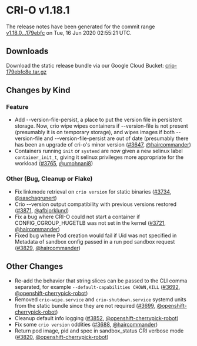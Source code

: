 # CRI-O v1.18.1

The release notes have been generated for the commit range
[v1.18.0...179ebfc](https://github.com/cri-o/cri-o/compare/v1.18.0...179ebfc8e45f263eb2d8e2f0f09629e90a3706b8) on Tue, 16 Jun 2020 02:55:21 UTC.

## Downloads

Download the static release bundle via our Google Cloud Bucket:
[crio-179ebfc8e.tar.gz][0]

[0]: https://storage.googleapis.com/k8s-conform-cri-o/artifacts/crio-179ebfc8e.tar.gz

## Changes by Kind

### Feature

- Add --version-file-persist, a place to put the version file in persistent storage. Now, crio wipe wipes containers if --version-file is not present (presumably it is on temporary storage), and wipes images if both --version-file and --version-file-persist are out of date (presumably there has been an upgrade of cri-o's minor version ([#3647](https://github.com/cri-o/cri-o/pull/3647), [@haircommander](https://github.com/haircommander))
- Containers running `init` or `systemd` are now given a new selinux label `container_init_t`, giving it selinux privileges more appropriate for the workload ([#3765](https://github.com/cri-o/cri-o/pull/3765), [@umohnani8](https://github.com/umohnani8))

### Other (Bug, Cleanup or Flake)

- Fix linkmode retrieval on `crio version` for static binaries ([#3734](https://github.com/cri-o/cri-o/pull/3734), [@saschagrunert](https://github.com/saschagrunert))
- Crio --version output compatibility with previous versions restored ([#3871](https://github.com/cri-o/cri-o/pull/3871), [@afbjorklund](https://github.com/afbjorklund))
- Fix a bug where CRI-O could not start a container if CONFIG_CGROUP_HUGETLB was not set in the kernel ([#3721](https://github.com/cri-o/cri-o/pull/3721), [@haircommander](https://github.com/haircommander))
- Fixed bug where Pod creation would fail if Uid was not specified in Metadata of sandbox config passed in a run pod sandbox request ([#3829](https://github.com/cri-o/cri-o/pull/3829), [@haircommander](https://github.com/haircommander))



## Other Changes

- Re-add the behavior that string slices can be passed to the CLI comma separated, for example `--default-capabilities CHOWN,KILL` ([#3692](https://github.com/cri-o/cri-o/pull/3692), [@openshift-cherrypick-robot](https://github.com/openshift-cherrypick-robot))
- Removed `crio-wipe.service` and `crio-shutdown.service` systemd units from the static bundle since they are not required ([#3699](https://github.com/cri-o/cri-o/pull/3699), [@openshift-cherrypick-robot](https://github.com/openshift-cherrypick-robot))
- Cleanup default info logging ([#3852](https://github.com/cri-o/cri-o/pull/3852), [@openshift-cherrypick-robot](https://github.com/openshift-cherrypick-robot))
- Fix some `crio version` oddities ([#3688](https://github.com/cri-o/cri-o/pull/3688), [@haircommander](https://github.com/haircommander))
- Return pod image, pid and spec in sandbox_status CRI verbose mode ([#3820](https://github.com/cri-o/cri-o/pull/3820), [@openshift-cherrypick-robot](https://github.com/openshift-cherrypick-robot))